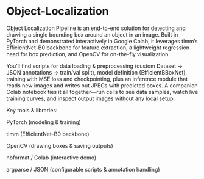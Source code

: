 # Object-Localization
Object Localization Pipeline is an end-to-end solution for detecting and drawing a single bounding box around an object in an image. Built in PyTorch and demonstrated interactively in Google Colab, it leverages timm’s EfficientNet-B0 backbone for feature extraction, a lightweight regression head for box prediction, and OpenCV for on-the-fly visualization.

You’ll find scripts for data loading & preprocessing (custom Dataset → JSON annotations → train/val split), model definition (EfficientBBoxNet), training with MSE loss and checkpointing, plus an inference module that reads new images and writes out JPEGs with predicted boxes. A companion Colab notebook ties it all together—run cells to see data samples, watch live training curves, and inspect output images without any local setup.

Key tools & libraries:

PyTorch (modeling & training)

timm (EfficientNet-B0 backbone)

OpenCV (drawing boxes & saving outputs)

nbformat / Colab (interactive demo)

argparse / JSON (configurable scripts & annotation handling)
